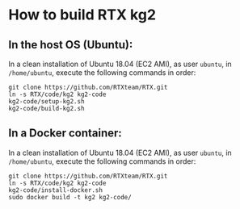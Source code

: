 
# How to build RTX kg2

## In the host OS (Ubuntu):

In a clean installation of Ubuntu 18.04 (EC2 AMI), as user `ubuntu`, in `/home/ubuntu`,
execute the following commands in order:

    git clone https://github.com/RTXteam/RTX.git
    ln -s RTX/code/kg2 kg2-code
    kg2-code/setup-kg2.sh
    kg2-code/build-kg2.sh

## In a Docker container:

In a clean installation of Ubuntu 18.04 (EC2 AMI), as user `ubuntu`, in `/home/ubuntu`,
execute the following commands in order:

    git clone https://github.com/RTXteam/RTX.git
    ln -s RTX/code/kg2 kg2-code
    kg2-code/install-docker.sh
    sudo docker build -t kg2 kg2-code/

